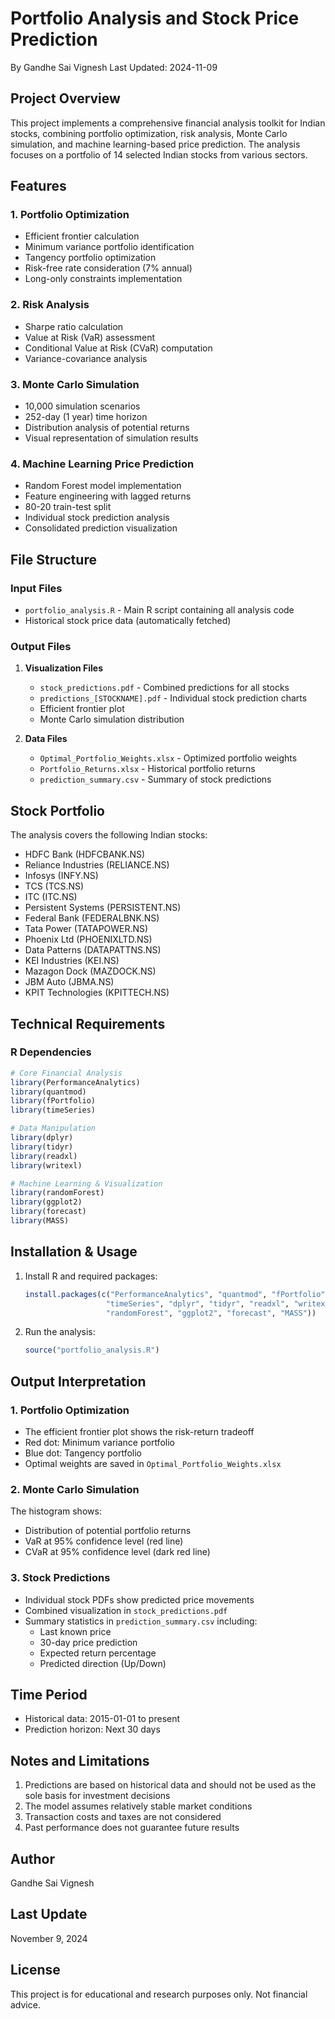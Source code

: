# Portfolio Analysis and Stock Price Prediction
By Gandhe Sai Vignesh
Last Updated: 2024-11-09

## Project Overview
This project implements a comprehensive financial analysis toolkit for Indian stocks, combining portfolio optimization, risk analysis, Monte Carlo simulation, and machine learning-based price prediction. The analysis focuses on a portfolio of 14 selected Indian stocks from various sectors.

## Features

### 1. Portfolio Optimization
- Efficient frontier calculation
- Minimum variance portfolio identification
- Tangency portfolio optimization
- Risk-free rate consideration (7% annual)
- Long-only constraints implementation

### 2. Risk Analysis
- Sharpe ratio calculation
- Value at Risk (VaR) assessment
- Conditional Value at Risk (CVaR) computation
- Variance-covariance analysis

### 3. Monte Carlo Simulation
- 10,000 simulation scenarios
- 252-day (1 year) time horizon
- Distribution analysis of potential returns
- Visual representation of simulation results

### 4. Machine Learning Price Prediction
- Random Forest model implementation
- Feature engineering with lagged returns
- 80-20 train-test split
- Individual stock prediction analysis
- Consolidated prediction visualization

## File Structure

### Input Files
- `portfolio_analysis.R` - Main R script containing all analysis code
- Historical stock price data (automatically fetched)

### Output Files
1. **Visualization Files**
   - `stock_predictions.pdf` - Combined predictions for all stocks
   - `predictions_[STOCKNAME].pdf` - Individual stock prediction charts
   - Efficient frontier plot
   - Monte Carlo simulation distribution

2. **Data Files**
   - `Optimal_Portfolio_Weights.xlsx` - Optimized portfolio weights
   - `Portfolio_Returns.xlsx` - Historical portfolio returns
   - `prediction_summary.csv` - Summary of stock predictions

## Stock Portfolio
The analysis covers the following Indian stocks:
- HDFC Bank (HDFCBANK.NS)
- Reliance Industries (RELIANCE.NS)
- Infosys (INFY.NS)
- TCS (TCS.NS)
- ITC (ITC.NS)
- Persistent Systems (PERSISTENT.NS)
- Federal Bank (FEDERALBNK.NS)
- Tata Power (TATAPOWER.NS)
- Phoenix Ltd (PHOENIXLTD.NS)
- Data Patterns (DATAPATTNS.NS)
- KEI Industries (KEI.NS)
- Mazagon Dock (MAZDOCK.NS)
- JBM Auto (JBMA.NS)
- KPIT Technologies (KPITTECH.NS)

## Technical Requirements

### R Dependencies
```R
# Core Financial Analysis
library(PerformanceAnalytics)
library(quantmod)
library(fPortfolio)
library(timeSeries)

# Data Manipulation
library(dplyr)
library(tidyr)
library(readxl)
library(writexl)

# Machine Learning & Visualization
library(randomForest)
library(ggplot2)
library(forecast)
library(MASS)
```

## Installation & Usage

1. Install R and required packages:
   ```R
   install.packages(c("PerformanceAnalytics", "quantmod", "fPortfolio", 
                     "timeSeries", "dplyr", "tidyr", "readxl", "writexl",
                     "randomForest", "ggplot2", "forecast", "MASS"))
   ```

2. Run the analysis:
   ```R
   source("portfolio_analysis.R")
   ```

## Output Interpretation

### 1. Portfolio Optimization
- The efficient frontier plot shows the risk-return tradeoff
- Red dot: Minimum variance portfolio
- Blue dot: Tangency portfolio
- Optimal weights are saved in `Optimal_Portfolio_Weights.xlsx`

### 2. Monte Carlo Simulation
The histogram shows:
- Distribution of potential portfolio returns
- VaR at 95% confidence level (red line)
- CVaR at 95% confidence level (dark red line)

### 3. Stock Predictions
- Individual stock PDFs show predicted price movements
- Combined visualization in `stock_predictions.pdf`
- Summary statistics in `prediction_summary.csv` including:
  - Last known price
  - 30-day price prediction
  - Expected return percentage
  - Predicted direction (Up/Down)

## Time Period
- Historical data: 2015-01-01 to present
- Prediction horizon: Next 30 days

## Notes and Limitations
1. Predictions are based on historical data and should not be used as the sole basis for investment decisions
2. The model assumes relatively stable market conditions
3. Transaction costs and taxes are not considered
4. Past performance does not guarantee future results

## Author
Gandhe Sai Vignesh

## Last Update
November 9, 2024

## License
This project is for educational and research purposes only. Not financial advice.
